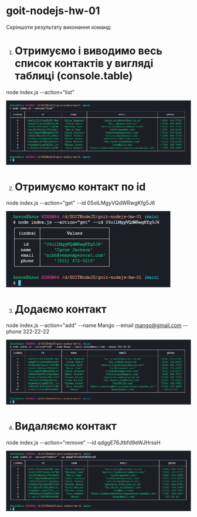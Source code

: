# goit-nodejs-hw-01

Cкріншоти результату виконання команд:

1. # Отримуємо і виводимо весь список контактів у вигляді таблиці (console.table)
node index.js --action="list"

![Image alt](https://github.com/AntonAnatoliyovich/goit-nodejs-hw-01/blob/main/screenshots/all%20contact%20list.png)

2. # Отримуємо контакт по id
node index.js --action="get" --id 05olLMgyVQdWRwgKfg5J6

![Image alt](https://github.com/AntonAnatoliyovich/goit-nodejs-hw-01/blob/main/screenshots/contact%20by%20id.png)

3. # Додаємо контакт
node index.js --action="add" --name Mango --email mango@gmail.com --phone 322-22-22

![Image alt](https://github.com/AntonAnatoliyovich/goit-nodejs-hw-01/blob/main/screenshots/add%20contact.png)

4. # Видаляємо контакт
node index.js --action="remove" --id qdggE76Jtbfd9eWJHrssH

![Image alt](https://github.com/AntonAnatoliyovich/goit-nodejs-hw-01/blob/main/screenshots/delete%20contact.png)
